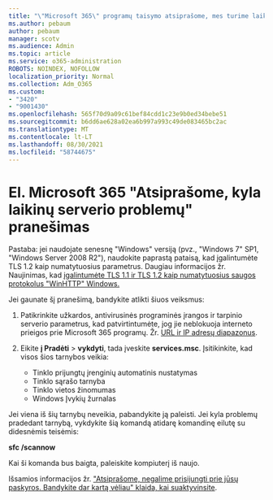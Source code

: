 ```yaml
---
title: "\"Microsoft 365\" programų taisymo atsiprašome, mes turime laikinų serverio problemų pranešimą"
ms.author: pebaum
author: pebaum
manager: scotv
ms.audience: Admin
ms.topic: article
ms.service: o365-administration
ROBOTS: NOINDEX, NOFOLLOW
localization_priority: Normal
ms.collection: Adm_O365
ms.custom:
- "3420"
- "9001430"
ms.openlocfilehash: 565f70d9a09c61bef84cdd1c23e9b0ed34bebe51
ms.sourcegitcommit: b6dd6ae628a02ea6b997a993c49de083465bc2ac
ms.translationtype: MT
ms.contentlocale: lt-LT
ms.lasthandoff: 08/30/2021
ms.locfileid: "58744675"
---
```

# <a name="fixing-the-microsoft-365-apps-sorry-we-are-having-temporary-server-issues-message"></a>El. Microsoft 365 "Atsiprašome, kyla laikinų serverio problemų" pranešimas

Pastaba: jei naudojate senesnę "Windows" versiją (pvz., "Windows 7" SP1, "Windows Server 2008 [](https://download.microsoft.com/download/0/6/5/0658B1A7-6D2E-474F-BC2C-D69E5B9E9A68/MicrosoftEasyFix51044.msi) R2"), naudokite paprastą pataisą, kad įgalintumėte TLS 1.2 kaip numatytuosius parametrus. Daugiau informacijos žr. Naujinimas, kad [įgalintumėte TLS 1.1 ir TLS 1.2 kaip numatytuosius saugos protokolus "WinHTTP" Windows.](https://support.microsoft.com/topic/update-to-enable-tls-1-1-and-tls-1-2-as-default-secure-protocols-in-winhttp-in-windows-c4bd73d2-31d7-761e-0178-11268bb10392)

Jei gaunate šį pranešimą, bandykite atlikti šiuos veiksmus:

1. Patikrinkite užkardos, antivirusinės programinės įrangos ir tarpinio serverio parametrus, kad patvirtintumėte, jog jie neblokuoja interneto prieigos prie Microsoft 365 programų. Žr. [URL ir IP adresų diapazonus](https://docs.microsoft.com/office365/enterprise/urls-and-ip-address-ranges).

2. Eikite **į Pradėti**  >  **vykdyti**, tada įveskite **services.msc**. Įsitikinkite, kad visos šios tarnybos veikia:
    - Tinklo prijungtų įrenginių automatinis nustatymas
    - Tinklo sąrašo tarnyba
    - Tinklo vietos žinomumas
    - Windows Įvykių žurnalas

Jei viena iš šių tarnybų neveikia, pabandykite ją paleisti. Jei kyla problemų pradedant tarnybą, vykdykite šią komandą atidarę komandinę eilutę su didesnėmis teisėmis:

**sfc /scannow**

Kai ši komanda bus baigta, paleiskite kompiuterį iš naujo.

Išsamios informacijos žr. ["Atsiprašome, negalime prisijungti prie jūsų paskyros. Bandykite dar kartą vėliau" klaida, kai suaktyvinsite](https://docs.microsoft.com/office/troubleshoot/activation-installation/issue-when-activate-office-from-office-365).